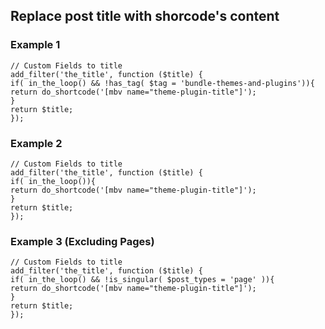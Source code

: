 ## Replace post title with shorcode's content

### Example 1
```
// Custom Fields to title
add_filter('the_title', function ($title) {
if( in_the_loop() && !has_tag( $tag = 'bundle-themes-and-plugins')){
return do_shortcode('[mbv name="theme-plugin-title"]');
}
return $title;
});
```
### Example 2
```
// Custom Fields to title
add_filter('the_title', function ($title) {
if( in_the_loop()){
return do_shortcode('[mbv name="theme-plugin-title"]');
}
return $title;
});
```
### Example 3 (Excluding Pages)

```
// Custom Fields to title
add_filter('the_title', function ($title) {
if( in_the_loop() && !is_singular( $post_types = 'page' )){
return do_shortcode('[mbv name="theme-plugin-title"]');
}
return $title;
});
```
